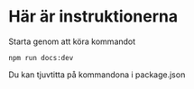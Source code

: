 # Här är instruktionerna

Starta genom att köra kommandot

`npm run docs:dev`

Du kan tjuvtitta på kommandona i package.json